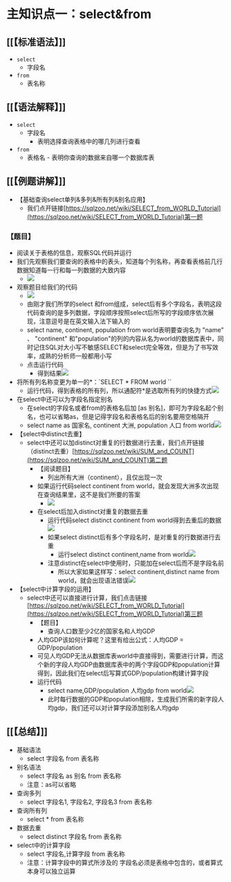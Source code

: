 # 主知识点一：select&from

## [[【标准语法】]]

-   `select`
	-    字段名  
-   `from`
	-    表名称  

## [[【语法解释】]]
-   `select` 
	-   字段名
		-    表明选择查询表格中的哪几列进行查看  
-   `from`
	-    表格名 
		-    表明你查询的数据来自哪一个数据库表  

## [[【例题讲解】]]
-   【基础查询select单列&多列&所有列&别名应用】  
	-   我们点开链接[https://sqlzoo.net/wiki/SELECT_from_WORLD_Tutorial](https://sqlzoo.net/wiki/SELECT_from_WORLD_Tutorial)第一题  

### 【题目】  
-   阅读关于表格的信息，观察SQL代码并运行  
-   我们先观察我们要查询的表格中的表头，知道每个列名称，再查看表格前几行数据知道每一行和每一列数据的大致内容  
	-   ![](https://api2.mubu.com/v3/document_image/2a62d212-b6ea-43fb-8b93-185a6d25301d-9404487.jpg)  
-   观察题目给我们的代码  
	-   ![](https://api2.mubu.com/v3/document_image/236ad1d4-5b1d-4bb5-99be-ae9bf96a8615-9404487.jpg) 
	-   由刚才我们所学的select 和from组成，select后有多个字段名，表明这段代码查询的是多列数据，字段顺序按照select后所写的字段顺序依次展现，注意逗号是在英文输入法下输入的  
	-   select name, continent, population from world表明要查询名为 "name" 、 "continent" 和"population"的列的内容从名为world的数据库表中，同时记住SQL对大小写不敏感SELECT和select完全等效，但是为了书写效率，成熟的分析师一般都用小写  
	-   点击运行代码  
		-   得到结果![](https://api2.mubu.com/v3/document_image/4d15ee45-db8c-4da6-9cd0-8ffdad1484fd-9404487.jpg)  
-   将所有列名称变更为单一的*：`SELECT * FROM world `` 
	-   运行代码，得到表格的所有列，所以通配符*是选取所有列的快捷方式![](https://api2.mubu.com/v3/document_image/20b312be-f9b7-42a5-af1c-b8e8b080bda6-9404487.jpg)  
-   在select中还可以为字段名指定别名  
	-   在select的字段名或者from的表格名后加 [as 别名]，即可为字段名起个别名，也可以省略as，但是记得字段名和表格名后的别名要用空格隔开  
	-   select name as 国家名, continent 大洲, population 人口 from world![](https://api2.mubu.com/v3/document_image/c41dd9e4-9b21-4126-b968-ea3952b4ab29-9404487.jpg)  
-   【select中distinct去重】  
	-   select中还可以加distinct对重复的行数据进行去重，我们点开链接（distinct去重）[https://sqlzoo.net/wiki/SUM_and_COUNT](https://sqlzoo.net/wiki/SUM_and_COUNT)第二题  
		-   【阅读题目】  
			-   列出所有大洲（continent），且仅出现一次  
		-   如果运行代码select continent from world，就会发现大洲多次出现在查询结果里，这不是我们所要的答案  
			-   ![](https://api2.mubu.com/v3/document_image/3a9cac3d-734c-4138-9128-3e06271c9990-9404487.jpg)  
		-   在select后加入distinct对重复的数据去重  
			-   运行代码select distinct continent from world得到去重后的数据![](https://api2.mubu.com/v3/document_image/8c82ff25-cd4c-4107-9602-b927bcfe826f-9404487.jpg)  
			-   如果select distinct后有多个字段名时，是对重复的行数据进行去重  
				-   运行select distinct continent,name from world![](https://api2.mubu.com/v3/document_image/93a0f906-d491-4668-90d4-abff7faa976f-9404487.jpg)  
			-   注意distinct在select中使用时，只能加在select后而不是字段名前  
				-   所以大家如果这样写：select continent,distinct name from world，就会出现语法错误![](https://api2.mubu.com/v3/document_image/d1e6c53f-2204-4690-bfb0-66f336a3bc04-9404487.jpg)  
-   【select中计算字段的运用】  
	-   select中还可以直接进行计算，我们点击链接[https://sqlzoo.net/wiki/SELECT_from_WORLD_Tutorial](https://sqlzoo.net/wiki/SELECT_from_WORLD_Tutorial)第三题  
		-   【题目】  
			-   查询人口数至少2亿的国家名和人均GDP  
		-   人均GDP该如何计算呢？这里有给出公式：人均GDP = GDP/population  
		-   可见人均GDP无法从数据库表world中直接得到，需要进行计算，而这个新的字段人均GDP由数据库表中的两个字段GDP和population计算得到，因此我们在select后写算式GDP/population构建计算字段  
		-   运行代码  
			-   select name,GDP/population 人均gdp from world![](https://api2.mubu.com/v3/document_image/b2719241-e292-4080-a7be-4b450271d837-9404487.jpg)  
			-   此时每行数据的GDP和population相除，生成我们所需的新字段人均gdp，我们还可以对计算字段添加别名人均gdp  


## [[【总结】]]
-   基础语法  
	-   select 字段名 from 表名称  
-   别名语法  
	-   select 字段名 as 别名 from 表名称  
	-   注意：as可以省略  
-   查询多列  
	-   select 字段名1, 字段名2, 字段名3 from 表名称  
-   查询所有列  
	-   select * from 表名称  
-   数据去重  
	-   select distinct 字段名 from 表名称  
-   select中的计算字段  
	-   select 字段名,计算字段 from 表名称  
	-   注意：计算字段中的算式所涉及的 字段名必须是表格中包含的，或者算式本身可以独立运算